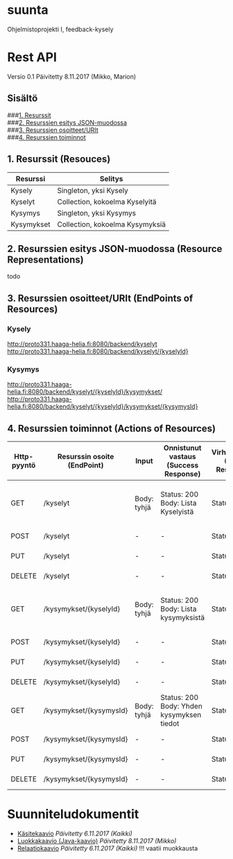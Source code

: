 # suunta
Ohjelmistoprojekti I, feedback-kysely

# Rest API

Versio 0.1
Päivitetty 8.11.2017 (Mikko, Marion)

## Sisältö

###[1. Resurssit](https://github.com/welski/suunta#1-resurssit-resouces)<br/>
###[2. Resurssien esitys JSON-muodossa](https://github.com/welski/suunta#2-resurssien-esitys-json-muodossa-resource-representations)<br/>
###[3. Resurssien osoitteet/URIt](https://github.com/welski/suunta#3-resurssien-osoitteeturit-endpoints-of-resources)<br/>
###[4. Resurssien toiminnot](https://github.com/welski/suunta#4-resurssien-toiminnot-actions-of-resources)<br/>

## 1. Resurssit (Resouces)

Resurssi | Selitys
-------- | -------
Kysely | Singleton, yksi Kysely
Kyselyt | Collection, kokoelma Kyselyitä
Kysymys | Singleton, yksi Kysymys
Kysymykset | Collection, kokoelma Kysymyksiä


## 2. Resurssien esitys JSON-muodossa (Resource Representations)

todo


## 3. Resurssien osoitteet/URIt (EndPoints of Resources)

### Kysely
http://proto331.haaga-helia.fi:8080/backend/kyselyt<br/>
http://proto331.haaga-helia.fi:8080/backend/kyselyt/{kyselyId}

### Kysymys
http://proto331.haaga-helia.fi:8080/backend/kyselyt/{kyselyId}/kysymykset/<br/>
http://proto331.haaga-helia.fi:8080/backend/kyselyt/{kyselyId}/kysymykset/{kysymysId}


## 4. Resurssien toiminnot (Actions of Resources)

Http-pyyntö | Resurssin osoite (EndPoint) | Input | Onnistunut vastaus (Success Response) | Virhevastaus (Error Response) | Selitys
----------- | --------------------------- | ----- | ------------------------------------- | ----------------------------- | -------
GET | /kyselyt| Body: tyhjä | Status: 200<br/>Body: Lista Kyselyistä | Status: 500 | Hakee kaikkien Kyselyiden nimen ja kuvauksen
POST | /kyselyt | - | - | Status: 400 | Toiminto ei käytössä
PUT | /kyselyt | - | - | Status: 400 | Toiminto ei käytössä
DELETE | /kyselyt | - | - | Status: 400 | Toiminto ei käytössä
GET | /kysymykset/{kyselyId} | Body: tyhjä | Status: 200<br/>Body: Lista kysymyksistä| Status: 500 | Hakee tietyn kyselyn kaikki kysymykset
POST | /kysymykset/{kyselyId} | - | - | Status: 400 | Toiminto ei käytössä
PUT | /kysymykset/{kyselyId} | - | - | Status: 400 | Toiminto ei käytössä
DELETE | /kysymykset/{kyselyId} | - | - | Status: 400 | Toiminto ei käytössä
GET | /kysymykset/{kysymysId} | Body: tyhjä | Status: 200<br/>Body: Yhden kysymyksen tiedot | Status: 500 | Hakee tietyn kysymyksen tiedot
POST | /kysymykset/{kysymysId} | - | - | Status: 400 | Toiminto ei käytössä
PUT | /kysymykset/{kysymysId} | - | - | Status: 400 | Toiminto ei käytössä
DELETE | /kysymykset/{kysymysId} | - | - | Status: 400 | Toiminto ei käytössä

# Suunniteludokumentit

* [Käsitekaavio](documents/SWD4TN022-4_Suunta_kasitekaavio.vsdx) *Päivitetty 6.11.2017 (Kaikki)*
* [Luokkakaavio (Java-kaavio)](documents/SWD4TN022-4_Suunta_luokkakaavio.vsdx) *Päivitetty 8.11.2017 (Mikko)*
* [Relaatiokaavio](documents/SWD4TN022-4_Suunta_relaatiokaavio.vsdx) *Päivitetty 6.11.2017 (Kaikki)* !!! vaatii muokkausta